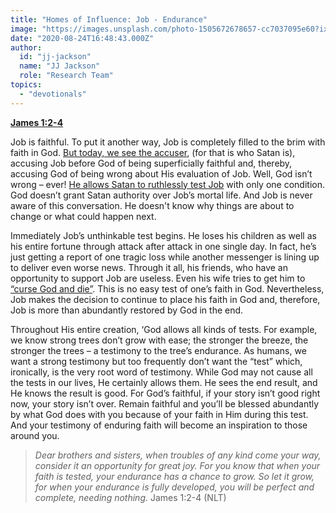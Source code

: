 ```yaml
---
title: "Homes of Influence: Job - Endurance"
image: "https://images.unsplash.com/photo-1505672678657-cc7037095e60?ixlib=rb-1.2.1&q=85&fm=jpg&crop=entropy&cs=srgb&ixid=eyJhcHBfaWQiOjk2NjF9"
date: "2020-08-24T16:48:43.000Z"
author:
  id: "jj-jackson"
  name: "JJ Jackson"
  role: "Research Team"
topics:
  - "devotionals"
---
```


[**James 1:2-4**][1]

Job is faithful.  To put it another way, Job is completely filled to the brim with faith in God.  [But today, we see the accuser][job1], (for that is who Satan is), accusing Job before God of being superficially faithful and, thereby, accusing God of being wrong about His evaluation of Job.  Well, God isn’t wrong – ever!  [He allows Satan to ruthlessly test Job][job2] with only one condition.  God doesn’t grant Satan authority over Job’s mortal life. And Job is never aware of this conversation.  He doesn't know why things are about to change or what could happen next.

Immediately Job’s unthinkable test begins.  He loses his children as well as his entire fortune through attack after attack in one single day.  In fact, he’s just getting a report of one tragic loss while another messenger is lining up to deliver even worse news.  Through it all, his friends, who have an opportunity to support Job are useless.  Even his wife tries to get him to [“curse God and die”][2].  This is no easy test of one’s faith in God. Nevertheless, Job makes the decision to continue to place his faith in God and, therefore, Job is more than abundantly restored by God in the end.

Throughout His entire creation, ‘God allows all kinds of tests.  For example, we know strong trees don’t grow with ease; the stronger the breeze, the stronger the trees – a testimony to the tree’s endurance.  As humans, we want a strong testimony but too frequently don’t want the “test” which, ironically, is the very root word of testimony.  While God may not cause all the tests in our lives, He certainly allows them.  He sees the end result, and He knows the result is good.  For God’s faithful, if your story isn’t good right now, your story isn’t over.  Remain faithful and you’ll be blessed abundantly by what God does with you because of your faith in Him during this test. And your testimony of enduring faith will become an inspiration to those around you.

> _Dear brothers and sisters, when troubles of any kind come your way, consider it an opportunity for great joy. For you know that when your faith is tested, your endurance has a chance to grow. So let it grow, for when your endurance is fully developed, you will be perfect and complete, needing nothing._ James 1:2-4 (NLT)

[1]: https://www.biblegateway.com/passage/?search=James+1%3A2-4&version=NLT
[2]: https://www.biblehub.com/job/2-9.htm
[job1]: https://www.biblehub.com/job/1.htm
[job2]: https://www.biblehub.com/job/2.htm
